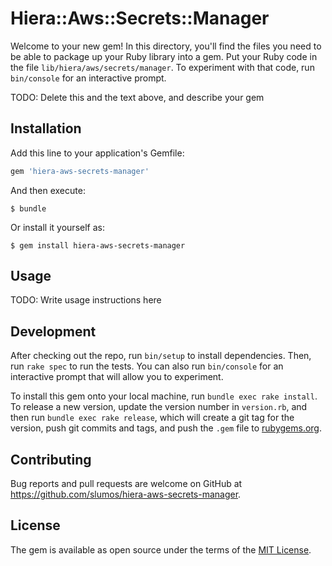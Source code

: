 # Hiera::Aws::Secrets::Manager

Welcome to your new gem! In this directory, you'll find the files you need to be able to package up your Ruby library into a gem. Put your Ruby code in the file `lib/hiera/aws/secrets/manager`. To experiment with that code, run `bin/console` for an interactive prompt.

TODO: Delete this and the text above, and describe your gem

## Installation

Add this line to your application's Gemfile:

```ruby
gem 'hiera-aws-secrets-manager'
```

And then execute:

    $ bundle

Or install it yourself as:

    $ gem install hiera-aws-secrets-manager

## Usage

TODO: Write usage instructions here

## Development

After checking out the repo, run `bin/setup` to install dependencies. Then, run `rake spec` to run the tests. You can also run `bin/console` for an interactive prompt that will allow you to experiment.

To install this gem onto your local machine, run `bundle exec rake install`. To release a new version, update the version number in `version.rb`, and then run `bundle exec rake release`, which will create a git tag for the version, push git commits and tags, and push the `.gem` file to [rubygems.org](https://rubygems.org).

## Contributing

Bug reports and pull requests are welcome on GitHub at https://github.com/slumos/hiera-aws-secrets-manager.

## License

The gem is available as open source under the terms of the [MIT License](https://opensource.org/licenses/MIT).
